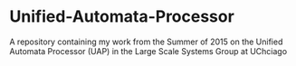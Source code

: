 # Unified-Automata-Processor
A repository containing my work from the Summer of 2015 on the Unified Automata Processor (UAP) in the Large Scale Systems Group at UChciago
